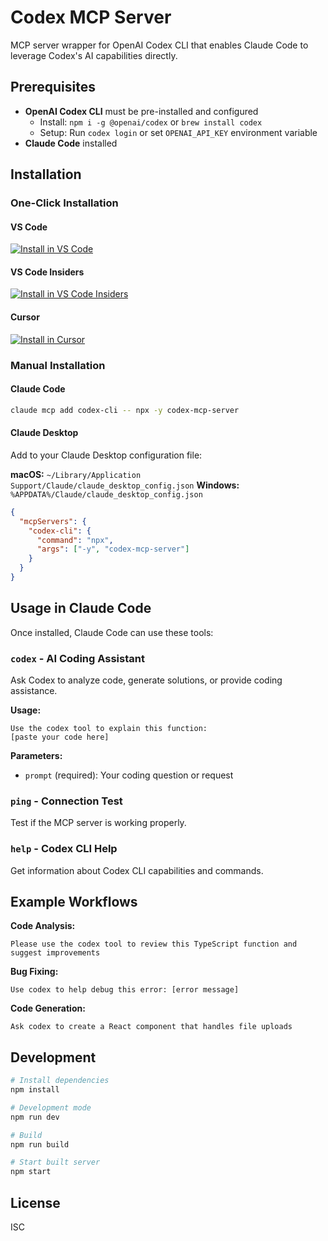 # Codex MCP Server

MCP server wrapper for OpenAI Codex CLI that enables Claude Code to leverage Codex's AI capabilities directly.

## Prerequisites

- **OpenAI Codex CLI** must be pre-installed and configured
  - Install: `npm i -g @openai/codex` or `brew install codex`
  - Setup: Run `codex login` or set `OPENAI_API_KEY` environment variable
- **Claude Code** installed

## Installation

### One-Click Installation

#### VS Code
[![Install in VS Code](https://img.shields.io/badge/VS_Code-Install_Codex_MCP_Server-0098FF?style=flat-square&logo=visualstudiocode&logoColor=white)](https://vscode.dev/redirect/mcp/install?name=codex-cli&config=%7B%22type%22%3A%22stdio%22%2C%22command%22%3A%22npx%22%2C%22args%22%3A%5B%22-y%22%2C%22codex-mcp-server%22%5D%7D)

#### VS Code Insiders
[![Install in VS Code Insiders](https://img.shields.io/badge/VS_Code_Insiders-Install_Codex_MCP_Server-24bfa5?style=flat-square&logo=visualstudiocode&logoColor=white)](https://insiders.vscode.dev/redirect/mcp/install?name=codex-cli&config=%7B%22type%22%3A%22stdio%22%2C%22command%22%3A%22npx%22%2C%22args%22%3A%5B%22-y%22%2C%22codex-mcp-server%22%5D%7D)

#### Cursor
[![Install in Cursor](https://img.shields.io/badge/Cursor-Install_Codex_MCP_Server-00D8FF?style=flat-square&logo=cursor&logoColor=white)](cursor://anysphere.cursor-deeplink/mcp/install?name=codex-cli&config=eyJjb2RleC1jbGkiOnsiY29tbWFuZCI6Im5weCIsImFyZ3MiOlsiLXkiLCJjb2RleC1tY3Atc2VydmVyIl19fQ%3D%3D)

### Manual Installation

#### Claude Code
```bash
claude mcp add codex-cli -- npx -y codex-mcp-server
```

#### Claude Desktop
Add to your Claude Desktop configuration file:

**macOS:** `~/Library/Application Support/Claude/claude_desktop_config.json`
**Windows:** `%APPDATA%/Claude/claude_desktop_config.json`

```json
{
  "mcpServers": {
    "codex-cli": {
      "command": "npx",
      "args": ["-y", "codex-mcp-server"]
    }
  }
}
```

## Usage in Claude Code

Once installed, Claude Code can use these tools:

### `codex` - AI Coding Assistant
Ask Codex to analyze code, generate solutions, or provide coding assistance.

**Usage:**
```
Use the codex tool to explain this function:
[paste your code here]
```

**Parameters:**
- `prompt` (required): Your coding question or request

### `ping` - Connection Test
Test if the MCP server is working properly.

### `help` - Codex CLI Help
Get information about Codex CLI capabilities and commands.

## Example Workflows

**Code Analysis:**
```
Please use the codex tool to review this TypeScript function and suggest improvements
```

**Bug Fixing:**
```
Use codex to help debug this error: [error message]
```

**Code Generation:**
```
Ask codex to create a React component that handles file uploads
```

## Development

```bash
# Install dependencies
npm install

# Development mode
npm run dev

# Build
npm run build

# Start built server
npm start
```

## License

ISC
